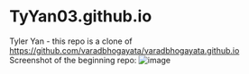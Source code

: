 # TyYan03.github.io 
Tyler Yan - this repo is a clone of https://github.com/varadbhogayata/varadbhogayata.github.io
<br>
Screenshot of the beginning repo:
![image](https://github.com/TyYan03/TyYan03.github.io/assets/117669511/ee1c6f2e-8e60-4278-91cc-3c003cd0644d)
<br>
